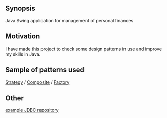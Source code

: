 ## Synopsis

Java Swing application for management of personal finances

## Motivation

I have made this project to check some design patterns in use and improve my skills in Java.

## Sample of patterns used
[Strategy](src/main/java/listener/ParserListener.java) /
[Composite](src/main/java/listener/CompositeActionListener.java) / 
[Factory](src/main/java/parser/ParserFactory.java) 

## Other
[example JDBC repository](src/main/java/repository/SheetRowRepository.java) 
